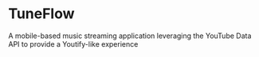 # TuneFlow
A mobile-based music streaming application leveraging the YouTube Data API to provide a Youtify-like experience
